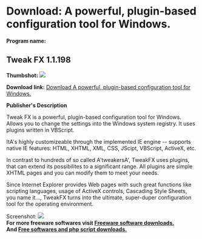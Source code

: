 # Download: A powerful, plugin-based configuration tool for Windows.

**Program name:**

## Tweak FX 1.1.198

  
**Thumbshot:** ![](http://www.freewarefiles.com/screenshot/tweakfx_md.gif)   
  
**Download link:** [Download A powerful, plugin-based configuration tool for Windows.](http://freesoftwares.boysofts.com/Tweak-FX_program_14179.html)  
  


**Publisher's Description**  
  


Tweak FX is a powerful, plugin-based configuration tool for Windows. Allows you to change the settings into the Windows system registry. It uses plugins written in VBScript. 

ItA's highly customizeable through the implemented IE engine -- supports native IE features: HTML, XHTML, XML, CSS, JScipt, VBScript, ActiveX, etc.

In contrast to hundreds of so called A'tweakersA', TweakFX uses plugins, that can extend its possibilites to a significant range. All plugins are simple XHTML pages and you can modify them to meet your needs.

Since Internet Explorer provides Web pages with such great functions like scripting languages, usage of ActiveX controls, Cascading Style Sheets, you name it..., TweakFX turns into the ultimate, super-duper configuration tool for the operating environment. 

  
  
Screenshot: ![](http://www.freewarefiles.com/screenshot/tweakfx.gif)   
**For more freeware softwares visit [Freeware software downloads.](http://freesoftwares.boysofts.com/)**   
**And [Free softwares and php script downloads.](http://www.boysofts.com/)**
